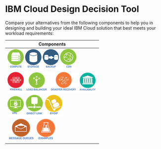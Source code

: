 # IBM Cloud Design Decision Tool

Compare your alternatives from the following components to help you in designing and building your ideal IBM Cloud solution that best meets your workload requirements:

| Components |
| --- |
| [![Compute](/images/compute_icon.png)](compute.md) [![Storage](/images/storage_icon.png)](storage.md) [![Backup](/images/backup_icon.png)](backup.md) [![CDN](/images/cdn_icon.png)](cdn.md) |
| [![Firewall](/images/firewall_icon.png)](firewall.md) [![Load Balancer](/images/load_balancer_icon.png)](load_balancer.md) [![Disaster Recovery](/images/disaster_recovery_icon.png)](disaster_recovery.md) [![Availability](/images/availability_icon.png)](availability.md) |
| [![VPN](/images/vpn_icon.png)](vpn.md) [![Direct Link](/images/direct_link_icon.png)](direct_link.md) [![BYOIP](/images/byoip_icon.png)](byoip.md) |
| [![Message Queues](/images/message_queues_icon.png)](message_queues.md) [![Examples](/images/examples_icon.png)](examples.md) |
